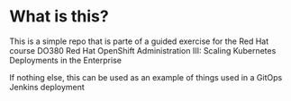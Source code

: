 # What is this?
This is a simple repo that is parte of a guided exercise for the Red Hat course 
DO380 Red Hat OpenShift Administration III: Scaling Kubernetes Deployments in the Enterprise

If nothing else, this can be used as an example of things used in a GitOps Jenkins deployment
